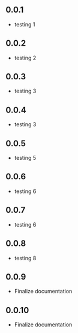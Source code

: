 ## 0.0.1

* testing 1

## 0.0.2
* testing 2

## 0.0.3
* testing 3

## 0.0.4
* testing 3

## 0.0.5
* testing 5

## 0.0.6
* testing 6


## 0.0.7
* testing 6


## 0.0.8
* testing 8

## 0.0.9
* Finalize documentation

## 0.0.10
* Finalize documentation